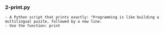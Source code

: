 ### 2-print.py
	- A Python script that prints exactly: "Programming is like building a multilingual puzzle, followed by a new line.
	- Use the function: print
